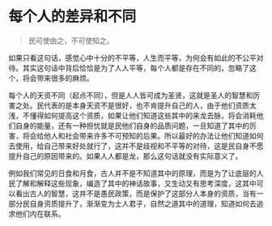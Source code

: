 # 每个人的差异和不同

> 民可使由之，不可使知之。
>

如果只看这句话，感觉心中十分的不平等，人生而平等，为何会有如此的不公平对待。其实这句话中背后恰恰是为了人人平等，每个人都是存在不同的，忽略了这个，将会带来很多的麻烦。

每个人的天资不同（起点不同），但是人人皆可成为圣贤，这就是圣人的智慧和厉害之处。民代表的是本身天资不是很好，也不肯提升自己的人，由于他们资质太浅，不懂得如何提高这个资质，如果让他们知道这些其中的来龙去脉，将会消耗他们自身的能量，还有一种担忧就是民他们自身的品质问题，一旦知道了其中的厉害，将会给他人和社会带来许多不可预知的后果。所以最好的办法让他们知道如何去使用，给自己带来好处就行了，这并不是歧视和不平等的对待，这是民自身不愿提升自己的原因带来的。如果人人都是龙，那么这句话就没有实际意义了。

例如我们常见的日食和月食，古人并不是不知道其中的原理，而是为了让底层的人民了解和解释这些现象，编造了其中的神话故事，又生动又有思考深度，这其中可以看出古人的智慧，这并不是愚民政策，而是保护了这部分人本身的资质，当有一部分民自身资质提升了，渐渐变为士人君子，自然之道其中的道理，知道如何去追求他们内在联系。